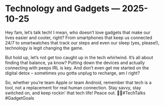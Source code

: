 # Technology and Gadgets — 2025-10-25

Hey fam, let’s talk tech! I mean, who doesn’t love gadgets that make our lives easier and cooler, right? From smartphones that keep us connected 24/7 to smartwatches that track our steps and even our sleep (yes, please!), technology is legit changing the game.

But hold up, let’s not get too caught up in the tech whirlwind. It’s all about finding that balance, ya know? Putting down the devices and actually connecting with peeps IRL is key. And don’t even get me started on the digital detox – sometimes you gotta unplug to recharge, am I right?

So, whether you’re team Apple or team Android, remember that tech is a tool, not a replacement for real human connection. Stay savvy, stay switched on, and keep rockin’ that tech life! Peace out. ✌🏼#TechTalks #GadgetGoals